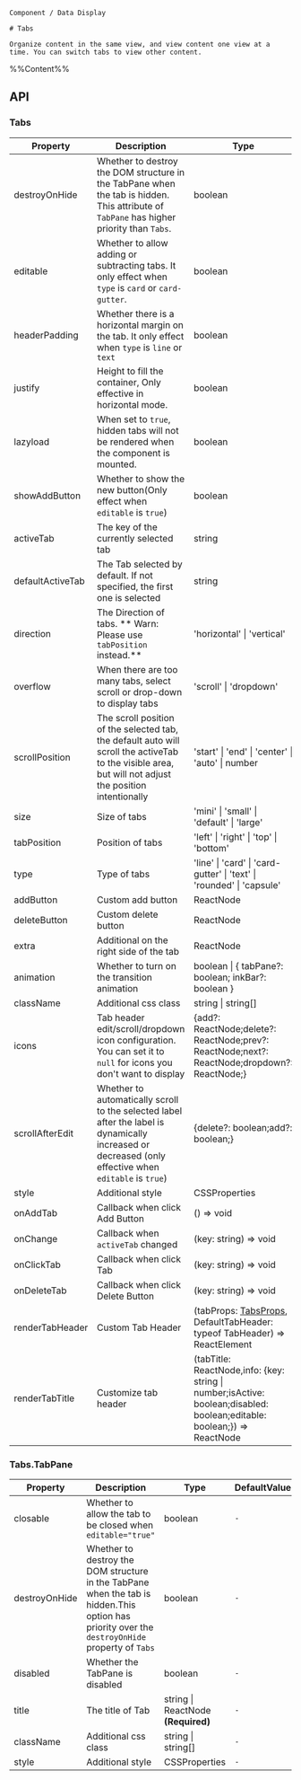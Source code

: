 `````
Component / Data Display

# Tabs

Organize content in the same view, and view content one view at a time. You can switch tabs to view other content.
`````

%%Content%%

## API

### Tabs

|Property|Description|Type|DefaultValue|Version|
|---|---|---|---|---|
|destroyOnHide|Whether to destroy the DOM structure in the TabPane when the tab is hidden. This attribute of `TabPane` has higher priority than `Tabs`.|boolean |`-`|-|
|editable|Whether to allow adding or subtracting tabs. It only effect when `type` is `card` or `card-gutter`.|boolean |`-`|-|
|headerPadding|Whether there is a horizontal margin on the tab. It only effect when `type` is `line` or `text`|boolean |`true`|2.6.0|
|justify|Height to fill the container, Only effective in horizontal mode.|boolean |`-`|-|
|lazyload|When set to `true`, hidden tabs will not be rendered when the component is mounted.|boolean |`true`|-|
|showAddButton|Whether to show the new button(Only effect when `editable` is `true`)|boolean |`true`|-|
|activeTab|The key of the currently selected tab|string |`-`|-|
|defaultActiveTab|The Tab selected by default. If not specified, the first one is selected|string |`-`|-|
|direction|The Direction of tabs. ** Warn: Please use `tabPosition` instead.**|'horizontal' \| 'vertical' |`-`|-|
|overflow|When there are too many tabs, select scroll or drop-down to display tabs|'scroll' \| 'dropdown' |`scroll`|-|
|scrollPosition|The scroll position of the selected tab, the default auto will scroll the activeTab to the visible area, but will not adjust the position intentionally|'start' \| 'end' \| 'center' \| 'auto' \| number |`auto`|2.25.0|
|size|Size of tabs|'mini' \| 'small' \| 'default' \| 'large' |`-`|-|
|tabPosition|Position of tabs|'left' \| 'right' \| 'top' \| 'bottom' |`top`|-|
|type|Type of tabs|'line' \| 'card' \| 'card-gutter' \| 'text' \| 'rounded' \| 'capsule' |`line`|-|
|addButton|Custom add button|ReactNode |`-`|2.16.0|
|deleteButton|Custom delete button|ReactNode |`-`|2.16.0|
|extra|Additional on the right side of the tab|ReactNode |`-`|-|
|animation|Whether to turn on the transition animation|boolean \| { tabPane?: boolean; inkBar?: boolean } |`-`|-|
|className|Additional css class|string \| string[] |`-`|-|
|icons|Tab header edit/scroll/dropdown icon configuration. You can set it to `null` for icons you don't want to display|{add?: ReactNode;delete?: ReactNode;prev?: ReactNode;next?: ReactNode;dropdown?: ReactNode;} |`-`|2.15.0, `prev`,`next`,`dropdown` in `2.47.0`|
|scrollAfterEdit|Whether to automatically scroll to the selected label after the label is dynamically increased or decreased (only effective when `editable` is `true`)|{delete?: boolean;add?: boolean;} |`{ add: true, delete: true }`|2.25.0|
|style|Additional style|CSSProperties |`-`|-|
|onAddTab|Callback when click Add Button|() => void |`-`|-|
|onChange|Callback when `activeTab` changed|(key: string) => void |`-`|-|
|onClickTab|Callback when click Tab|(key: string) => void |`-`|-|
|onDeleteTab|Callback when click Delete Button|(key: string) => void |`-`|-|
|renderTabHeader|Custom Tab Header|(tabProps: [TabsProps](tabs#tabs), DefaultTabHeader: typeof TabHeader) => ReactElement |`-`|-|
|renderTabTitle|Customize tab header|(tabTitle: ReactNode,info: {key: string \| number;isActive: boolean;disabled: boolean;editable: boolean;}) => ReactNode |`-`|-|

### Tabs.TabPane

|Property|Description|Type|DefaultValue|
|---|---|---|---|
|closable|Whether to allow the tab to be closed when `editable="true"`|boolean |`-`|
|destroyOnHide|Whether to destroy the DOM structure in the TabPane when the tab is hidden.This option has priority over the `destroyOnHide` property of `Tabs`|boolean |`-`|
|disabled|Whether the TabPane is disabled|boolean |`-`|
|title|The title of Tab|string \| ReactNode  **(Required)**|`-`|
|className|Additional css class|string \| string[] |`-`|
|style|Additional style|CSSProperties |`-`|
